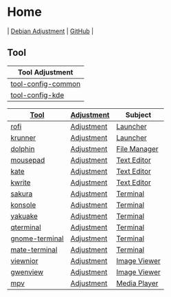 

# Home

| [Debian Adjustment](https://samwhelp.github.io/debian-adjustment/) | [GitHub](https://github.com/samwhelp/debian-adjustment) |



## Tool

| Tool Adjustment |
| --- |
| [tool-config-common](https://github.com/samwhelp/debian-adjustment/tree/main/prototype/full/tool-config-common) |
| [tool-config-kde](https://github.com/samwhelp/debian-adjustment/tree/main/prototype/full/tool-config-kde) |


| [Tool](https://samwhelp.github.io/debian-adjustment/read/subject/tool.html) | [Adjustment](https://github.com/samwhelp/debian-adjustment/tree/main/prototype/tool) | Subject |
| --- | --- | --- |
| [rofi](https://samwhelp.github.io/debian-adjustment/read/subject/tool/launcher/rofi.html) | [Adjustment](https://github.com/samwhelp/debian-adjustment/tree/main/prototype/tool/rofi) | [Launcher](https://samwhelp.github.io/debian-adjustment/read/subject/tool/launcher.html) |
| [krunner](https://samwhelp.github.io/debian-adjustment/read/subject/tool/launcher/krunner.html) | [Adjustment](https://github.com/samwhelp/debian-adjustment/tree/main/prototype/tool/krunner) | [Launcher](https://samwhelp.github.io/debian-adjustment/read/subject/tool/launcher.html) |
| [dolphin](https://samwhelp.github.io/debian-adjustment/read/subject/tool/file-manager/dolphin.html) | [Adjustment](https://github.com/samwhelp/debian-adjustment/tree/main/prototype/tool/dolphin) | [File Manager](https://samwhelp.github.io/debian-adjustment/read/subject/tool/file-manager.html) |
| [mousepad](https://samwhelp.github.io/debian-adjustment/read/subject/tool/text-editor/mousepad.html) | [Adjustment](https://github.com/samwhelp/debian-adjustment/tree/main/prototype/tool/mousepad) | [Text Editor](https://samwhelp.github.io/debian-adjustment/read/subject/tool/text-editor.html) |
| [kate](https://samwhelp.github.io/debian-adjustment/read/subject/tool/text-editor/kate.html) | [Adjustment](https://github.com/samwhelp/debian-adjustment/tree/main/prototype/tool/kate) | [Text Editor](https://samwhelp.github.io/debian-adjustment/read/subject/tool/text-editor.html) |
| [kwrite](https://samwhelp.github.io/debian-adjustment/read/subject/tool/text-editor/kwrite.html) | [Adjustment](https://github.com/samwhelp/debian-adjustment/tree/main/prototype/tool/kwrite) | [Text Editor](https://samwhelp.github.io/debian-adjustment/read/subject/tool/text-editor.html) |
| [sakura](https://samwhelp.github.io/debian-adjustment/read/subject/tool/terminal/sakura.html) | [Adjustment](https://github.com/samwhelp/debian-adjustment/tree/main/prototype/tool/sakura) | [Terminal](https://samwhelp.github.io/debian-adjustment/read/subject/tool/terminal.html) |
| [konsole](https://samwhelp.github.io/debian-adjustment/read/subject/tool/terminal/konsole.html) | [Adjustment](https://github.com/samwhelp/debian-adjustment/tree/main/prototype/tool/konsole) | [Terminal](https://samwhelp.github.io/debian-adjustment/read/subject/tool/terminal.html) |
| [yakuake](https://samwhelp.github.io/debian-adjustment/read/subject/tool/terminal/yakuake.html) | [Adjustment](https://github.com/samwhelp/debian-adjustment/tree/main/prototype/tool/yakuake) | [Terminal](https://samwhelp.github.io/debian-adjustment/read/subject/tool/terminal.html) |
| [qterminal](https://samwhelp.github.io/debian-adjustment/read/subject/tool/terminal/qterminal.html) | [Adjustment](https://github.com/samwhelp/debian-adjustment/tree/main/prototype/tool/qterminal) | [Terminal](https://samwhelp.github.io/debian-adjustment/read/subject/tool/terminal.html) |
| [gnome-terminal](https://samwhelp.github.io/debian-adjustment/read/subject/tool/terminal/gnome-terminal.html) | [Adjustment](https://github.com/samwhelp/debian-adjustment/tree/main/prototype/tool/gnome-terminal) | [Terminal](https://samwhelp.github.io/debian-adjustment/read/subject/tool/terminal.html) |
| [mate-terminal](https://samwhelp.github.io/debian-adjustment/read/subject/tool/terminal/mate-terminal.html) | [Adjustment](https://github.com/samwhelp/debian-adjustment/tree/main/prototype/tool/mate-terminal) | [Terminal](https://samwhelp.github.io/debian-adjustment/read/subject/tool/terminal.html) |
| [viewnior](https://samwhelp.github.io/debian-adjustment/read/subject/tool/image-viewer/viewnior.html) | [Adjustment](https://github.com/samwhelp/debian-adjustment/tree/main/prototype/tool/viewnior) | [Image Viewer](https://samwhelp.github.io/debian-adjustment/read/subject/tool/image-viewer.html) |
| [gwenview](https://samwhelp.github.io/debian-adjustment/read/subject/tool/image-viewer/gwenview.html) | [Adjustment](https://github.com/samwhelp/debian-adjustment/tree/main/prototype/tool/gwenview) | [Image Viewer](https://samwhelp.github.io/debian-adjustment/read/subject/tool/image-viewer.html) |
| [mpv](https://samwhelp.github.io/debian-adjustment/read/subject/tool/media-player/mpv.html) | [Adjustment](https://github.com/samwhelp/debian-adjustment/tree/main/prototype/tool/mpv) | [Media Player](https://samwhelp.github.io/debian-adjustment/read/subject/tool/media-player.html) |
